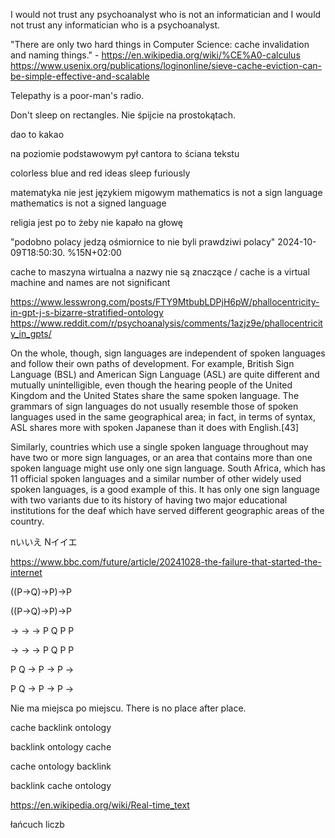 I would not trust any psychoanalyst who is not an informatician and I would not trust any informatician who is a psychoanalyst.

"There are only two hard things in Computer Science: cache invalidation and naming things." - https://en.wikipedia.org/wiki/%CE%A0-calculus https://www.usenix.org/publications/loginonline/sieve-cache-eviction-can-be-simple-effective-and-scalable

Telepathy is a poor-man's radio.

Don't sleep on rectangles. Nie śpijcie na prostokątach.

dao to kakao

na poziomie podstawowym pył cantora to ściana tekstu

colorless blue and red ideas sleep furiously

matematyka nie jest językiem migowym  mathematics is not a sign language  mathematics is not a signed language

religia jest po to żeby nie kapało na głowę

"podobno polacy jedzą ośmiornice	to nie byli prawdziwi polacy"	2024-10-09T18:50:30.           %15N+02:00

cache to maszyna wirtualna a nazwy nie są znaczące / cache is a virtual machine and names are not significant

https://www.lesswrong.com/posts/FTY9MtbubLDPjH6pW/phallocentricity-in-gpt-j-s-bizarre-stratified-ontology  https://www.reddit.com/r/psychoanalysis/comments/1azjz9e/phallocentricity_in_gpts/


On the whole, though, sign languages are independent of spoken languages and follow their own paths of development. For example, British Sign Language (BSL) and American Sign Language (ASL) are quite different and mutually unintelligible, even though the hearing people of the United Kingdom and the United States share the same spoken language. The grammars of sign languages do not usually resemble those of spoken languages used in the same geographical area; in fact, in terms of syntax, ASL shares more with spoken Japanese than it does with English.[43]

Similarly, countries which use a single spoken language throughout may have two or more sign languages, or an area that contains more than one spoken language might use only one sign language. South Africa, which has 11 official spoken languages and a similar number of other widely used spoken languages, is a good example of this. It has only one sign language with two variants due to its history of having two major educational institutions for the deaf which have served different geographic areas of the country.

nいいえ Nイイエ


https://www.bbc.com/future/article/20241028-the-failure-that-started-the-internet



((P->Q)->P)->P

((P→Q)→P)→P

-> -> -> P Q P P

→ → → P Q P P

P Q -> P -> P ->

P Q → P → P →

Nie ma miejsca po miejscu. There is no place after place.


cache backlink ontology

backlink ontology cache

cache ontology backlink

backlink cache ontology



https://en.wikipedia.org/wiki/Real-time_text

łańcuch liczb
